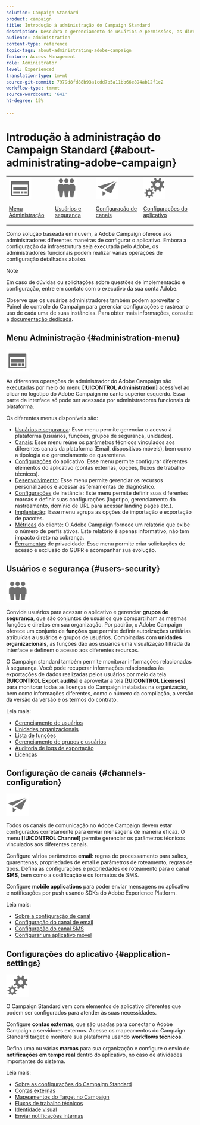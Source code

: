 ```yaml
---
solution: Campaign Standard
product: campaign
title: Introdução à administração do Campaign Standard
description: Descubra o gerenciamento de usuários e permissões, as diretrizes de monitoramento, as configurações específicas por canal e as diretrizes de configuração do aplicativo.
audience: administration
content-type: reference
topic-tags: about-administrating-adobe-campaign
feature: Access Management
role: Administrator
level: Experienced
translation-type: tm+mt
source-git-commit: 7979d8fd88b93a1cdd7b5a11bb66e894ab12f1c2
workflow-type: tm+mt
source-wordcount: '641'
ht-degree: 15%

---
```



# Introdução à administração do Campaign Standard {#about-administrating-adobe-campaign}

<table>
<tr><td><img src="assets/do-not-localize/icon_menu.svg" width="60px"><p><a href="#administration-menu">Menu Administração</a></p></td>
<td><img src="assets/do-not-localize/icon_users.svg" width="60px"><p><a href="#users-security">Usuários e segurança</a></p></td>
<td><img src="assets/do-not-localize/icon_channels.svg" width="60px"><p><a href="#channels-configuration">Configuração de canais</a></p></td>
<td><img src="assets/do-not-localize/icon_settings.svg" width="60px"><p><a href="#application-settings">Configurações do aplicativo</a></p></td></tr>
</table>

Como solução baseada em nuvem, a Adobe Campaign oferece aos administradores diferentes maneiras de configurar o aplicativo. Embora a configuração da infraestrutura seja executada pelo Adobe, os administradores funcionais podem realizar várias operações de configuração detalhadas abaixo.

>[!NOTE]
>
>Em caso de dúvidas ou solicitações sobre questões de implementação e configuração, entre em contato com o executivo da sua conta Adobe.

Observe que os usuários administradores também podem aproveitar o Painel de controle do Campaign para gerenciar configurações e rastrear o uso de cada uma de suas instâncias. Para obter mais informações, consulte a [documentação dedicada](https://experienceleague.adobe.com/docs/control-panel/using/control-panel-home.html?lang=pt-BR).

## Menu Administração {#administration-menu}

<img src="assets/do-not-localize/icon_menu.svg" width="60px">

As diferentes operações de administrador do Adobe Campaign são executadas por meio do menu **[!UICONTROL Administration]** acessível ao clicar no logotipo do Adobe Campaign no canto superior esquerdo. Essa parte da interface só pode ser acessada por administradores funcionais da plataforma.

Os diferentes menus disponíveis são:

* [Usuários e segurança](../../administration/using/about-access-management.md): Esse menu permite gerenciar o acesso à plataforma (usuários, funções, grupos de segurança, unidades).
* [Canais](../../administration/using/about-channel-configuration.md): Esse menu reúne os parâmetros técnicos vinculados aos diferentes canais da plataforma (Email, dispositivos móveis), bem como a tipologia e o gerenciamento de quarentena.
* [Configurações](../../administration/using/external-accounts.md) do aplicativo: Esse menu permite configurar diferentes elementos do aplicativo (contas externas, opções, fluxos de trabalho técnicos).
* [Desenvolvimento](../../developing/using/data-model-concepts.md): Esse menu permite gerenciar os recursos personalizados e acessar as ferramentas de diagnóstico.
* [Configurações](../../administration/using/branding.md) de instância: Este menu permite definir suas diferentes marcas e definir suas configurações (logotipo, gerenciamento do rastreamento, domínio de URL para acessar landing pages etc.).
* [Implantação](../../automating/using/managing-packages.md): Esse menu agrupa as opções de importação e exportação de pacotes.
* [Métricas](../../audiences/using/active-profiles.md) do cliente: O Adobe Campaign fornece um relatório que exibe o número de perfis ativos. Este relatório é apenas informativo, não tem impacto direto na cobrança.
* [Ferramentas](../../start/using/privacy-management.md) de privacidade: Esse menu permite criar solicitações de acesso e exclusão do GDPR e acompanhar sua evolução.

## Usuários e segurança {#users-security}

<img src="assets/do-not-localize/icon_users.svg"  width="60px">

Convide usuários para acessar o aplicativo e gerenciar **grupos de segurança**, que são conjuntos de usuários que compartilham as mesmas funções e direitos em sua organização. Por padrão, o Adobe Campaign oferece um conjunto de **funções** que permite definir autorizações unitárias atribuídas a usuários e grupos de usuários. Combinadas com **unidades organizacionais**, as funções dão aos usuários uma visualização filtrada da interface e definem o acesso aos diferentes recursos.

O Campaign standard também permite monitorar informações relacionadas à segurança. Você pode recuperar informações relacionadas às exportações de dados realizadas pelos usuários por meio da tela **[!UICONTROL Export audits]** e aproveitar a tela **[!UICONTROL Licenses]** para monitorar todas as licenças do Campaign instaladas na organização, bem como informações diferentes, como o número da compilação, a versão da versão da versão e os termos do contrato.

Leia mais:

* [Gerenciamento de usuários](../../administration/using/users-management.md)
* [Unidades organizacionais](../../administration/using/organizational-units.md)
* [Lista de funções](../../administration/using/list-of-roles.md)
* [Gerenciamento de grupos e usuários](../../administration/using/managing-groups-and-users.md)
* [Auditoria de logs de exportação](../../administration/using/auditing-export-logs.md)
* [Licenças](../../administration/using/licenses.md)

## Configuração de canais {#channels-configuration}

<img src="assets/do-not-localize/icon_channels.svg" width="60px">

Todos os canais de comunicação no Adobe Campaign devem estar configurados corretamente para enviar mensagens de maneira eficaz. O menu **[!UICONTROL Channel]** permite gerenciar os parâmetros técnicos vinculados aos diferentes canais.

Configure vários parâmetros **email**: regras de processamento para saltos, quarentenas, propriedades de email e parâmetros de roteamento, regras de tipos. Defina as configurações e propriedades de roteamento para o canal **SMS**, bem como a codificação e os formatos de SMS.

Configure **mobile applications** para poder enviar mensagens no aplicativo e notificações por push usando SDKs do Adobe Experience Platform.

Leia mais:

* [Sobre a configuração de canal](../../administration/using/about-channel-configuration.md)
* [Configuração do canal de email](../../administration/using/configuring-email-channel.md)
* [Configuração do canal SMS](../../administration/using/configuring-sms-channel.md)
* [Configurar um aplicativo móvel](../../administration/using/configuring-a-mobile-application.md)

## Configurações do aplicativo {#application-settings}

<img src="assets/do-not-localize/icon_settings.svg" width="60px">

O Campaign Standard vem com elementos de aplicativo diferentes que podem ser configurados para atender às suas necessidades.

Configure **contas externas**, que são usadas para conectar o Adobe Campaign a servidores externos. Acesse os mapeamentos do Campaign Standard target e monitore sua plataforma usando **workflows técnicos**.

Defina uma ou várias **marcas** para sua organização e configure o envio de **notificações em tempo real** dentro do aplicativo, no caso de atividades importantes do sistema.

Leia mais:

* [Sobre as configurações do Campaign Standard](../../administration/using/about-campaign-standard-settings.md)
* [Contas externas](../../administration/using/external-accounts.md)
* [Mapeamentos do Target no Campaign](../../administration/using/target-mappings-in-campaign.md)
* [Fluxos de trabalho técnicos](../../administration/using/technical-workflows.md)
* [Identidade visual](../../administration/using/branding.md)
* [Enviar notificações internas](../../administration/using/sending-internal-notifications.md)
